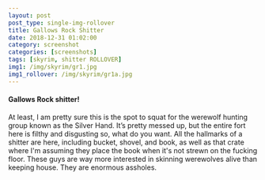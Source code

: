 ```yaml
---
layout: post
post_type: single-img-rollover
title: Gallows Rock Shitter
date: 2018-12-31 01:02:00
category: screenshot
categories: [screenshots]
tags: [skyrim, shitter ROLLOVER]
img1: /img/skyrim/gr1.jpg
img1_rollover: /img/skyrim/gr1a.jpg
---
```

#### Gallows Rock shitter!

At least, I am pretty sure this is the spot to squat for the werewolf hunting group known as the Silver Hand. It’s pretty messed up, but the entire fort here is filthy and disgusting so, what do you want. All the hallmarks of a shitter are here, including bucket, shovel, and book, as well as that crate where I'm assuming they place the book when it's not strewn on the fucking floor. These guys are way more interested in skinning werewolves alive than keeping house. They are enormous assholes.
